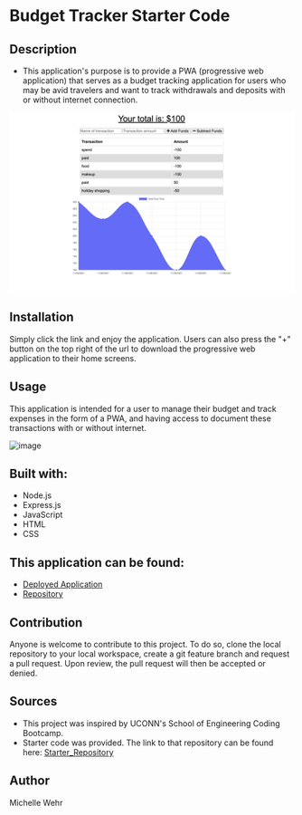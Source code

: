 # Budget Tracker Starter Code

## Description

- This application's purpose is to provide a PWA (progressive web application) that serves as a budget tracking application for users who may be avid travelers and want to track withdrawals and deposits with or without internet connection.

![screenshot](./assets/images/screenshot.png)

## Installation

Simply click the link and enjoy the application. Users can also press the "+" button on the top right of the url to download the progressive web application to their home screens.

## Usage

This application is intended for a user to manage their budget and track expenses in the form of a PWA, and having access to document these transactions with or without internet.

![image](/images/screenshot.png)

## Built with:

- Node.js
- Express.js
- JavaScript
- HTML
- CSS

## This application can be found:

- [Deployed Application](http://budget-tracker-proj.herokuapp.com/)
- [Repository](https://github.com/michellewehr/Budget-Tracker)

## Contribution

Anyone is welcome to contribute to this project. To do so, clone the local repository to your local workspace, create a git feature branch and request a pull request. Upon review, the pull request will then be accepted or denied.

## Sources

- This project was inspired by UCONN's School of Engineering Coding Bootcamp.
- Starter code was provided. The link to that repository can be found here:
  [Starter_Repository](https://github.com/coding-boot-camp/symmetrical-bassoon)

## Author

Michelle Wehr
